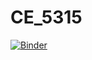 # CE_5315

[![Binder](https://mybinder.org/badge_logo.svg)](https://mybinder.org/v2/gh/cadewooten20/CE_5315_Bonus/HEAD?urlpath=%2FDemos%2FCE_5315.ipynb)
